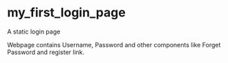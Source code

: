 # my_first_login_page
A static login page

Webpage contains Username, Password and other components like Forget Password and register link.
